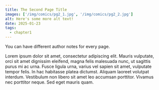 ```yaml
---
title: The Second Page Title
images: ['/img/comics/pg2_1.jpg', '/img/comics/pg2_2.jpg']
alt: Here's some more alt text!
date: 2025-01-23
tags:
  - chapter1
---
```

You can have different author notes for every page.

Lorem ipsum dolor sit amet, consectetur adipiscing elit. Mauris vulputate, orci sit amet dignissim eleifend, magna felis malesuada nunc, ut sagittis purus mi ac urna. Fusce ligula urna, varius vel sapien sit amet, vulputate tempor felis. In hac habitasse platea dictumst. Aliquam laoreet volutpat interdum. Vestibulum non libero sit amet leo accumsan porttitor. Vivamus nec porttitor neque. Sed eget mauris quam.
